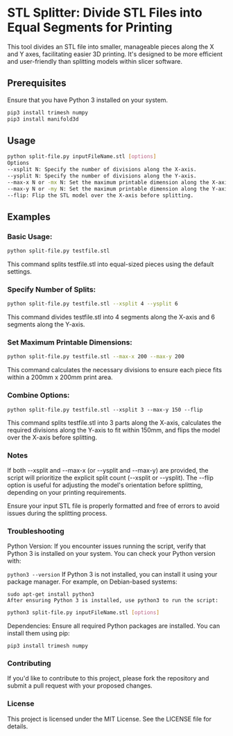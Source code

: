 # STL Splitter: Divide STL Files into Equal Segments for Printing

This tool divides an STL file into smaller, manageable pieces along the X and Y axes, facilitating easier 3D printing. It's designed to be more efficient and user-friendly than splitting models within slicer software.

## Prerequisites
Ensure that you have Python 3 installed on your system.
  ```bash
  pip3 install trimesh numpy
  pip3 install manifold3d
```

## Usage
```bash
python split-file.py inputFileName.stl [options]
Options
--xsplit N: Specify the number of divisions along the X-axis.
--ysplit N: Specify the number of divisions along the Y-axis.
--max-x N or -mx N: Set the maximum printable dimension along the X-axis in millimeters.
--max-y N or -my N: Set the maximum printable dimension along the Y-axis in millimeters.
--flip: Flip the STL model over the X-axis before splitting.
```

## Examples
### Basic Usage:
  ```bash
  python split-file.py testfile.stl
  ```
  This command splits testfile.stl into equal-sized pieces using the default settings.

### Specify Number of Splits:
```bash
python split-file.py testfile.stl --xsplit 4 --ysplit 6
```
This command divides testfile.stl into 4 segments along the X-axis and 6 segments along the Y-axis.

### Set Maximum Printable Dimensions:
```bash
python split-file.py testfile.stl --max-x 200 --max-y 200
```

This command calculates the necessary divisions to ensure each piece fits within a 200mm x 200mm print area.

### Combine Options:
```
python split-file.py testfile.stl --xsplit 3 --max-y 150 --flip
```
This command splits testfile.stl into 3 parts along the X-axis, calculates the required divisions along the Y-axis to fit within 150mm, and flips the model over the X-axis before splitting.

### Notes
If both --xsplit and --max-x (or --ysplit and --max-y) are provided, the script will prioritize the explicit split count (--xsplit or --ysplit).
The --flip option is useful for adjusting the model's orientation before splitting, depending on your printing requirements.

Ensure your input STL file is properly formatted and free of errors to avoid issues during the splitting process.

### Troubleshooting
Python Version: If you encounter issues running the script, verify that Python 3 is installed on your system. You can check your Python version with:

```python3 --version```
If Python 3 is not installed, you can install it using your package manager. For example, on Debian-based systems:

```
sudo apt-get install python3
After ensuring Python 3 is installed, use python3 to run the script:
```

```bash
python3 split-file.py inputFileName.stl [options]
```
Dependencies: Ensure all required Python packages are installed. You can install them using pip:

```
pip3 install trimesh numpy
```

### Contributing
If you'd like to contribute to this project, please fork the repository and submit a pull request with your proposed changes.

### License
This project is licensed under the MIT License. See the LICENSE file for details.





